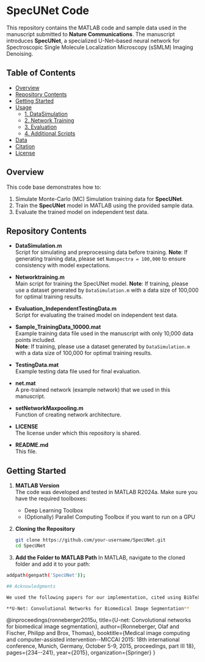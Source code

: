 # SpecUNet Code

This repository contains the MATLAB code and sample data used in the manuscript submitted to **Nature Communications**. The manuscript introduces **SpecUNet**, a specialized U-Net–based neural network for Spectroscopic Single Molecule Localization Microscopy (sSMLM) Imaging Denoising.

## Table of Contents
- [Overview](#overview)
- [Repository Contents](#repository-contents)
- [Getting Started](#getting-started)
- [Usage](#usage)
  - [1. DataSimulation](#1-datasimulation)
  - [2. Network Training](#2-network-training)
  - [3. Evaluation](#3-evaluation)
  - [4. Additional Scripts](#4-additional-scripts)
- [Data](#data)
- [Citation](#citation)
- [License](#license)

## Overview
This code base demonstrates how to:
1. Simulate Monte-Carlo (MC) Simulation training data for **SpecUNet**.
2. Train the **SpecUNet** model in MATLAB using the provided sample data.
3. Evaluate the trained model on independent test data.

## Repository Contents
- **DataSimulation.m**  
  Script for simulating and preprocessing data before training.
  **Note**: If generating training data, please set `Numspectra = 100,000` to ensure consistency with model expectations.

- **Networktraining.m**  
  Main script for training the SpecUNet model.
  **Note**: If training, please use a dataset generated by `DataSimulation.m` with a data size of 100,000 for optimal training results. 

- **Evaluation_IndependentTestingData.m**  
  Script for evaluating the trained model on independent test data.  

- **Sample_TrainingData_10000.mat**  
  Example training data file used in the manuscript with only 10,000 data points included.  
  **Note**: If training, please use a dataset generated by `DataSimulation.m` with a data size of 100,000 for optimal training results.

- **TestingData.mat**  
  Example testing data file used for final evaluation.  

- **net.mat**  
  A pre-trained network (example network) that we used in this manuscript.

- **setNetworkMaxpooling.m**  
  Function of creating network architecture.  

- **LICENSE**  
  The license under which this repository is shared.  

- **README.md**  
  This file.

## Getting Started
1. **MATLAB Version**  
   The code was developed and tested in MATLAB R2024a. Make sure you have the required toolboxes:
   - Deep Learning Toolbox
   - (Optionally) Parallel Computing Toolbox if you want to run on a GPU

2. **Cloning the Repository**  
   ```bash
   git clone https://github.com/your-username/SpecUNet.git
   cd SpecUNet

3. **Add the Folder to MATLAB Path**
In MATLAB, navigate to the cloned folder and add it to your path:
  ```bash
  addpath(genpath('SpecUNet'));

## Acknowledgments

We used the following papers for our implementation, cited using BibTeX:

**U-Net: Convolutional Networks for Biomedical Image Segmentation**

```
@inproceedings{ronneberger2015u,
  title={U-net: Convolutional networks for biomedical image segmentation},
  author={Ronneberger, Olaf and Fischer, Philipp and Brox, Thomas},
  booktitle={Medical image computing and computer-assisted intervention--MICCAI 2015: 18th international conference, Munich, Germany, October 5-9, 2015, proceedings, part III 18},
  pages={234--241},
  year={2015},
  organization={Springer}
}
```
